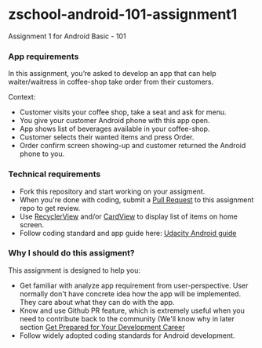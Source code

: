 # zschool-android-101-assignment1
Assignment 1 for Android Basic - 101

### App requirements

In this assignment, you’re asked to develop an app that can help waiter/waitress in coffee-shop take order from their customers.

Context:

 - Customer visits your coffee shop, take a seat and ask for menu.
 - You give your customer Android phone with this app open.
 - App shows list of beverages available in your coffee-shop.
 - Customer selects their wanted items and press Order.
 - Order confirm screen showing-up and customer returned the Android phone to you.

### Technical requirements
 - Fork this repository and start working on your assigment.
 - When you're done with coding, submit a [Pull Request]() to this assignment repo to get review.
 - Use [RecyclerView]() and/or [CardView]() to display list of items on home screen.
 - Follow coding standard and app guide here: [Udacity Android guide](https://drive.google.com/folderview?id=0B9xV-rNLGiDGdm5tSlo4NUlqSms&usp=sharing)

### Why I should do this assigment?
This assignment is designed to help you:

 - Get familiar with analyze app requirement from user-perspective. User normally don't have concrete idea how the app will be implemented. They care about what they can do with the app.
 - Know and use Github PR feature, which is extremely useful when you need to contribute back to the community (We'll know why in later section [Get Prepared for Your Development Career](//TODO)
 - Follow widely adopted coding standards for Android development.